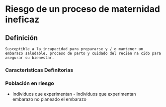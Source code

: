 # Riesgo de un proceso de maternidad ineficaz
## Definición
	Susceptible a la incapacidad para prepararse y / o mantener un embarazo saludable, proceso de parto y cuidado del recién na cido para asegurar su bienestar.

### Caracteristicas Definitorias


### Población en riesgo
- Individuos que experimentan  - Individuos que experimentan  
embarazo no planeado  el embarazo


